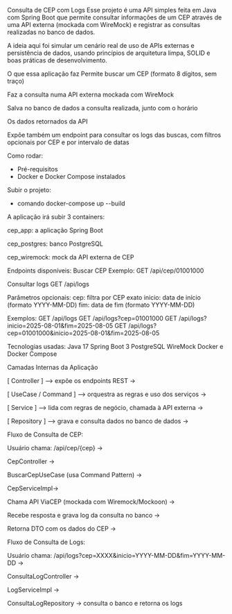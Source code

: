 Consulta de CEP com Logs
Esse projeto é uma API simples feita em Java com Spring Boot que permite consultar informações de um CEP através de uma API externa (mockada com WireMock) e registrar as consultas realizadas no banco de dados.

A ideia aqui foi simular um cenário real de uso de APIs externas e persistência de dados, usando princípios de arquitetura limpa, SOLID e boas práticas de desenvolvimento.

O que essa aplicação faz
Permite buscar um CEP (formato 8 dígitos, sem traço)

Faz a consulta numa API externa mockada com WireMock

Salva no banco de dados a consulta realizada, junto com o horário

Os dados retornados da API

Expõe também um endpoint para consultar os logs das buscas, com filtros opcionais por CEP e por intervalo de datas

Como rodar:
- Pré-requisitos
- Docker e Docker Compose instalados

Subir o projeto:
- comando
docker-compose up --build


A aplicação irá subir 3 containers:

cep_app: a aplicação Spring Boot

cep_postgres: banco PostgreSQL

cep_wiremock: mock da API externa de CEP

Endpoints disponíveis:
Buscar CEP
Exemplo:
GET /api/cep/01001000

Consultar logs
GET /api/logs

Parâmetros opcionais:
cep: filtra por CEP exato
inicio: data de início (formato YYYY-MM-DD)
fim: data de fim (formato YYYY-MM-DD)

Exemplos:
GET /api/logs
GET /api/logs?cep=01001000
GET /api/logs?inicio=2025-08-01&fim=2025-08-05
GET /api/logs?cep=01001000&inicio=2025-08-01&fim=2025-08-05

Tecnologias usadas:
Java 17
Spring Boot 3
PostgreSQL
WireMock
Docker e Docker Compose

     

Camadas Internas da Aplicação

[ Controller ]         --> expõe os endpoints REST ->
     
[ UseCase / Command ]  --> orquestra as regras e uso dos serviços ->
    
[ Service ]            --> lida com regras de negócio, chamada à API externa ->
    
[ Repository ]         --> grava e consulta dados no banco de dados ->






Fluxo de Consulta de CEP:

Usuário chama: /api/cep/{cep} ->
    
CepController ->
        
        
BuscarCepUseCase (usa Command Pattern) ->
        
CepServiceImpl->
        
        
Chama API ViaCEP (mockada com Wiremock/Mockoon) ->
        
      
Recebe resposta e grava log da consulta no banco ->
        
        
Retorna DTO com os dados do CEP ->



Fluxo de Consulta de Logs:


Usuário chama: /api/logs?cep=XXXX&inicio=YYYY-MM-DD&fim=YYYY-MM-DD ->

        
ConsultaLogController ->
        
        
LogServiceImpl ->
        
        
ConsultaLogRepository → consulta o banco e retorna os logs









